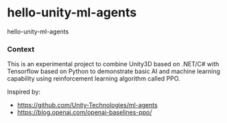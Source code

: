 # hello-unity-ml-agents
hello-unity-ml-agents

### Context
This is an experimental project to combine Unity3D based on .NET/C# with Tensorflow based on Python to demonstrate
basic AI and machine learning capability using reinforcement learning algorithm called PPO.

Inspired by:
- https://github.com/Unity-Technologies/ml-agents
- https://blog.openai.com/openai-baselines-ppo/
